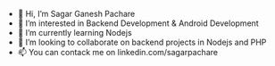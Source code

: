 - 👋 Hi, I’m Sagar Ganesh Pachare
- 👀 I’m interested in Backend Development & Android Development
- 🌱 I’m currently learning Nodejs
- 💞️ I’m looking to collaborate on backend projects in Nodejs and PHP 
- 📫 You can contack me on linkedin.com/sagarpachare

<!---
spachare91/spachare91 is a ✨ special ✨ repository because its `README.md` (this file) appears on your GitHub profile.
You can click the Preview link to take a look at your changes.
--->
